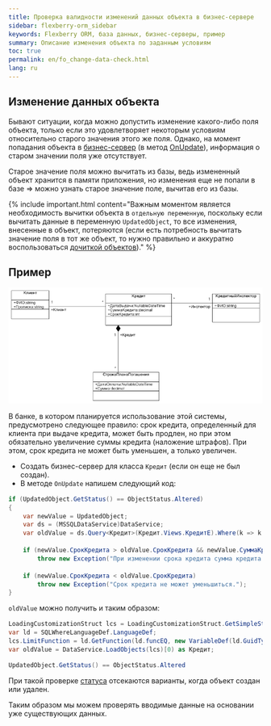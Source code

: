```yaml
---
title: Проверка валидности изменений данных объекта в бизнес-сервере
sidebar: flexberry-orm_sidebar
keywords: Flexberry ORM, база данных, бизнес-серверы, пример
summary: Описание изменения объекта по заданным условиям
toc: true
permalink: en/fo_change-data-check.html
lang: ru
---
```


## Изменение данных объекта

Бывают ситуации, когда можно допустить изменение какого-либо поля объекта, только если это удовлетворяет некоторым условиям относительно старого значения этого же поля. Однако, на момент попадания объекта в [бизнес-сервер](fo_business-servers-wrapper-business-facade.html) (в метод [OnUpdate](fo_bs-example.html)), информация о старом значении поля уже отсутствует.

Старое значение поля можно вычитать из базы, ведь измененный объект хранится в памяти приложения, но изменения еще не попали в базе => можно узнать старое значение поле, вычитав его из базы.

{% include important.html content="Важным моментом является необходимость вычитки объекта в `отдельную переменную`, поскольку если вычитать данные в переменную `UpdatedObject`, то все изменения, внесенные в объект, потеряются (если есть потребность вычитать значение поля в тот же объект, то нужно правильно и аккуратно воспользоваться [дочиткой объектов](fo_additional-loading.html))." %}

## Пример

![](/images/pages/products/flexberry-orm/business-servers/filter-ex-diagram.png)

В банке, в котором планируется использование этой системы, предусмотрено следующее правило: срок кредита, определенный для клиента при выдаче кредита, может быть продлен, но при этом обязательно увеличение суммы кредита (наложение штрафов). При этом, срок кредита не может быть уменьшен, а только увеличен.

* Создать бизнес-сервер для класса `Кредит` (если он еще не был создан).
* В методе `OnUpdate` напишем следующий код:

```csharp
if (UpdatedObject.GetStatus() == ObjectStatus.Altered)
{
    var newValue = UpdatedObject;
    var ds = (MSSQLDataService)DataService;
    var oldValue = ds.Query<Кредит>(Кредит.Views.КредитE).Where(k => k.__PrimaryKey == UpdatedObject.__PrimaryKey).First();

    if (newValue.СрокКредита > oldValue.СрокКредита && newValue.СуммаКредита <= oldValue.СуммаКредита)
        throw new Exception("При изменении срока кредита сумма кредита должна увеличиться.");

    if (newValue.СрокКредита < oldValue.СрокКредита)
        throw new Exception("Срок кредита не может уменьшиться.");
}
```

`oldValue` можно получить и таким образом:

```csharp
LoadingCustomizationStruct lcs = LoadingCustomizationStruct.GetSimpleStruct(typeof(Кредит), Кредит.Views.КредитE);
var ld = SQLWhereLanguageDef.LanguageDef;
lcs.LimitFunction = ld.GetFunction(ld.funcEQ, new VariableDef(ld.GuidType, "Клиент"), UpdatedObject.Клиент.__PrimaryKey);
var oldValue = DataService.LoadObjects(lcs)[0) as Кредит;
```

```csharp
UpdatedObject.GetStatus() == ObjectStatus.Altered
```

При такой проверке [статуса](fo_object-status-and-loading-state.html) отсекаются варианты, когда объект создан или удален.

Таким образом мы можем проверять вводимые данные на основании уже существующих данных.
